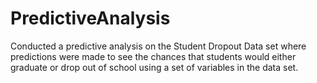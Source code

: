 # PredictiveAnalysis
Conducted a predictive analysis on the Student Dropout Data set where predictions were made to see the chances that students would either graduate or drop out of school using a set of variables in the data set. 
